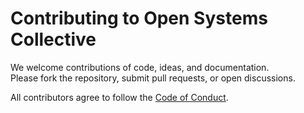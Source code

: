# Contributing to Open Systems Collective
We welcome contributions of code, ideas, and documentation.  
Please fork the repository, submit pull requests, or open discussions.

All contributors agree to follow the [Code of Conduct](CODE_OF_CONDUCT.md).
